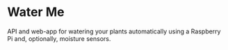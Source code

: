 # Water Me

API and web-app for watering your plants automatically using a Raspberry Pi and, optionally, moisture sensors.   
